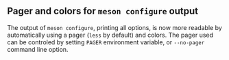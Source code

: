 ## Pager and colors for `meson configure` output

The output of `meson configure`, printing all options, is now more readable by
automatically using a pager (`less` by default) and colors. The pager used can
be controled by setting `PAGER` environment variable, or `--no-pager` command
line option.
